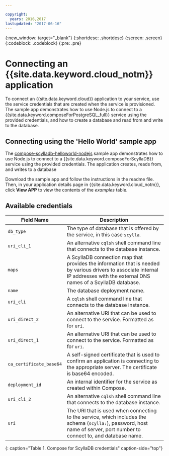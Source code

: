 ```yaml
---

copyright:
  years: 2016,2017
lastupdated: "2017-06-16"
---
```


{:new_window: target="_blank"}
{:shortdesc: .shortdesc}
{:screen: .screen}
{:codeblock: .codeblock}
{:pre: .pre}

# Connecting an {{site.data.keyword.cloud_notm}} application

To connect an {{site.data.keyword.cloud}} application to your service, use the service credentials that are created when the service is provisioned. The sample app demonstrates how to use Node.js to connect to a {{site.data.keyword.composeForPostgreSQL_full}} service using the provided credentials, and how to create a database and read from and write to the database.

## Connecting using the 'Hello World' sample app

The [compose-scylladb-helloworld-nodejs](https://github.com/IBM-Bluemix/compose-scylladb-helloworld-nodejs) sample app demonstrates how to use Node.js to connect to a {{site.data.keyword.composeForScyllaDB}} service using the provided credentials. The application creates, reads from, and writes to a database

Download the sample app and follow the instructions in the readme file. Then, in your application details page in {{site.data.keyword.cloud_notm}}, click **View APP** to view the contents of the *examples* table.

## Available credentials

Field Name|Description
----------|-----------
`db_type`|The type of database that is offered by the service, in this case `scylla`.
`uri_cli_1`|An alternative `cqlsh` shell command line that connects to the database instance.
`maps`|A ScyllaDB connection map that provides the information that is needed by various drivers to associate internal IP addresses with the external DNS names of a ScyllaDB database.
`name`|The database deployment name.
`uri_cli`|A `cqlsh` shell command line that connects to the database instance.
`uri_direct_2`|An alternative URI that can be used to connect to the service. Formatted as for `uri`.
`uri_direct_1`|An alternative URI that can be used to connect to the service. Formatted as for `uri`.
`ca_certificate_base64`|A self-signed certificate that is used to confirm an application is connecting to the appropriate server. The certificate is base64 encoded.
`deployment_id`|An internal identifier for the service as created within Compose.
`uri_cli_2`|An alternative `cqlsh` shell command line that connects to the database instance.
`uri`|The URI that is used when connecting to the service, which includes the schema (`scylla:`), password, host name of server, port number to connect to, and database name.
{: caption="Table 1. Compose for ScyllaDB credentials" caption-side="top"}
